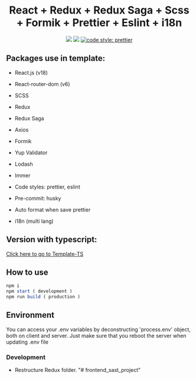 <h1 align="center">React + Redux + Redux Saga + Scss + Formik + Prettier + Eslint + i18n</h1>

<p align="center">
  <a href="https://reactjs.org/" target="_blank"><img src="https://img.shields.io/badge/React-v16.13.1-%238DD6F9.svg?logo=React"></a>
  <a href="https://github.com/donezombie" target="_blank"><img src="https://img.shields.io/badge/licence-MIT-green.svg" /></a>
  <a href="#badge"><img alt="code style: prettier" src="https://img.shields.io/badge/code_style-prettier-ff69b4.svg?style=flat-square"></a>
</p>

## Packages use in template:

- React.js (v18)
- React-router-dom (v6)
- SCSS

- Redux
- Redux Saga

- Axios
- Formik
- Yup Validator
- Lodash
- Immer

- Code styles: prettier, eslint
- Pre-commit: husky
- Auto format when save prettier
- i18n (multi lang)

## Version with typescript:

[Click here to go to Template-TS](https://github.com/donezombie/react-boider-plate-ts)

## How to use

```javascript
npm i
npm start ( development )
npm run build ( production )
```

## Environment

You can access your .env variables by deconstructing 'process.env' object, both on client and server.
Just make sure that you reboot the server when updating .env file

### Development

- Restructure Redux folder.
"# frontend_sast_project" 
